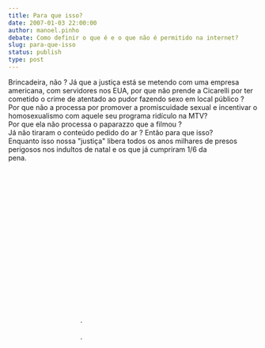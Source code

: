 ```yaml
---
title: Para que isso?
date: 2007-01-03 22:00:00
author: manoel.pinho
debate: Como definir o que é e o que não é permitido na internet?
slug: para-que-isso
status: publish 
type: post
---
```


  
Brincadeira, não ? Já que a justiça está se metendo com uma empresa americana, com servidores nos EUA, por que não prende a Cicarelli por ter cometido o crime de atentado ao pudor fazendo sexo em local público ?  
Por que não a processa por promover a promiscuidade sexual e incentivar o homosexualismo com aquele seu programa ridículo na MTV?  
Por que ela não processa o paparazzo que a filmou ?   
Já não tiraram o conteúdo pedido do ar ? Então para que isso?  
Enquanto isso nossa "justiça" libera todos os anos milhares de presos perigosos nos indultos de natal e os que já cumpriram 1/6 da pena.                                                                               
                                          
                                       
                                          
                                       
                                      
                                         
  
                                          
                                       
  
                                          
                                       
  
                                          
                                       
  
                                      
                                          
                                           
                                     .   
                                           
                                     .
